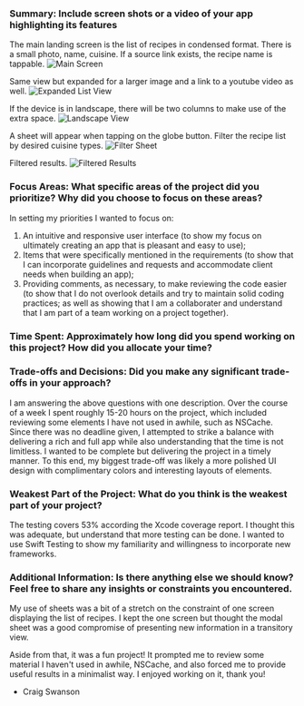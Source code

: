 ### Summary: Include screen shots or a video of your app highlighting its features
The main landing screen is the list of recipes in condensed format. There is a small photo, name, cuisine. If a source link exists, the recipe name is tappable.
![Main Screen](https://github.com/user-attachments/assets/f78bcc69-1a7a-45a5-ae7c-b842a5ed5499)

Same view but expanded for a larger image and a link to a youtube video as well.
![Expanded List View](https://github.com/user-attachments/assets/f2611528-6650-45c4-8cc7-1d750f7d2eb6)

If the device is in landscape, there will be two columns to make use of the extra space.
![Landscape View](https://github.com/user-attachments/assets/6a890024-47de-4110-935c-6c2378436686)

A sheet will appear when tapping on the globe button. Filter the recipe list by desired cuisine types.
![Filter Sheet](https://github.com/user-attachments/assets/3a625e30-20da-4263-a168-e3ab8585d43f)

Filtered results.
![Filtered Results](https://github.com/user-attachments/assets/3aa81b6d-00a5-4a3f-99d4-7a38e49f0f1d)


### Focus Areas: What specific areas of the project did you prioritize? Why did you choose to focus on these areas?
In setting my priorities I wanted to focus on:
  1. An intuitive and responsive user interface (to show my focus on ultimately creating an app that is pleasant and easy to use);
  2. Items that were specifically mentioned in the requirements (to show that I can incorporate guidelines and requests and accommodate client needs when building an app);
  3. Providing comments, as necessary, to make reviewing the code easier (to show that I do not overlook details and try to maintain solid coding practices; as well as showing that I am a collaborater and understand that I am part of a team working on a project together).

### Time Spent: Approximately how long did you spend working on this project? How did you allocate your time?
### Trade-offs and Decisions: Did you make any significant trade-offs in your approach?
I am answering the above questions with one description. Over the course of a week I spent roughly 15-20 hours on the project, which included reviewing some elements I have not used in awhile, such as NSCache. Since there was no deadline given, I attempted to strike a balance with delivering a rich and full app while also understanding that the time is not limitless. 
I wanted to be complete but delivering the project in a timely manner. To this end, my biggest trade-off was likely a more polished UI design with complimentary colors and interesting layouts of elements.

### Weakest Part of the Project: What do you think is the weakest part of your project?
The testing covers 53% according the Xcode coverage report. I thought this was adequate, but understand that more testing can be done. I wanted to use Swift Testing to show my familiarity and willingness to incorporate new frameworks.

### Additional Information: Is there anything else we should know? Feel free to share any insights or constraints you encountered.
My use of sheets was a bit of a stretch on the constraint of one screen displaying the list of recipes. I kept the one screen but thought the modal sheet was a good compromise of presenting new information in a transitory view.

Aside from that, it was a fun project! It prompted me to review some material I haven't used in awhile, NSCache, and also forced me to provide useful results in a minimalist way. I enjoyed working on it, thank you!

- Craig Swanson
